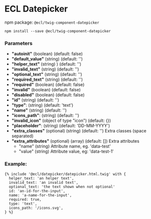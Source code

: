 # ECL Datepicker

npm package: `@ecl/twig-component-datepicker`

```shell
npm install --save @ecl/twig-component-datepicker
```

### Parameters

- **"autoinit"** (boolean) (default: false)
- **"default_value"** (string) (default: '')
- **"helper_text"** (string) ) (default: '')
- **"invalid_text"** (string) (default: '')
- **"optional_text"** (string) (default: '')
- **"required_text"** (string) (default: '')
- **"required"** (boolean) (default: false)
- **"invalid"** (boolean) (default: false)
- **"disabled"** (boolean) (default: false)
- **"id"** (string) (default: '')
- **"type"**: (string) (default: 'text')
- **"name"** (string) (default: '')
- **"icons_path"**: (string) (default: '')
- **"invalid_icon"** (object of type "icon") (default: {})
- **"placeholder"**: (string) (default: 'DD-MM-YYYY')
- **"extra_classes"** (optional) (string) (default: '') Extra classes (space separated)
- **"extra_attributes"** (optional) (array) (default: []) Extra attributes
  - "name" (string) Attribute name, eg. 'data-test'
  - "value" (string) Attribute value, eg: 'data-test-1'

### Example:

<!-- prettier-ignore -->
```twig 
{% include '@ecl/datepicker/datepicker.html.twig' with { 
  helper_text: 'an helper text', 
  invalid_text: 'an invalid text', 
  optional_text: 'the text shown when not optional' 
  id: 'an-id-for-the-input', 
  name: 'a-name-for-the-input', 
  required: true, 
  type: 'text', 
  icons_path: '/icons.svg', 
} %} 
```
